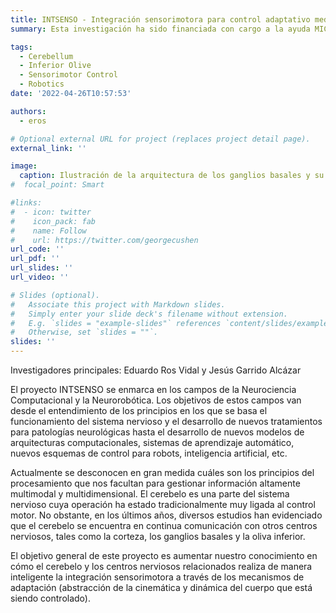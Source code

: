 ```yaml
---
title: INTSENSO - Integración sensorimotora para control adaptativo mediante aprendizaje en cerebelo y centros nerviosos relacionados. Aplicación en robótica
summary: Esta investigación ha sido financiada con cargo a la ayuda MICINN-FEDER-PID2019-109991GB-I00 concedida por el Ministerio de Ciencia e Innovación.

tags:
  - Cerebellum
  - Inferior Olive
  - Sensorimotor Control
  - Robotics
date: '2022-04-26T10:57:53'

authors:
  - eros

# Optional external URL for project (replaces project detail page).
external_link: ''

image:
  caption: Ilustración de la arquitectura de los ganglios basales y su interconexión con otros centros nerviosos relacionados. Para más información, ver (A. González et al., Int. J. Neural Syst., 2020).
#  focal_point: Smart

#links:
#  - icon: twitter
#    icon_pack: fab
#    name: Follow
#    url: https://twitter.com/georgecushen
url_code: ''
url_pdf: ''
url_slides: ''
url_video: ''

# Slides (optional).
#   Associate this project with Markdown slides.
#   Simply enter your slide deck's filename without extension.
#   E.g. `slides = "example-slides"` references `content/slides/example-slides.md`.
#   Otherwise, set `slides = ""`.
slides: ''
---
```


Investigadores principales: Eduardo Ros Vidal y Jesús Garrido Alcázar

El proyecto INTSENSO se enmarca en los campos de la Neurociencia Computacional y la Neurorobótica. Los objetivos de estos campos van desde el entendimiento de los principios en los que se basa el funcionamiento del sistema nervioso y el desarrollo de nuevos tratamientos para patologías neurológicas hasta el desarrollo de nuevos modelos de arquitecturas computacionales, sistemas de aprendizaje automático, nuevos esquemas de control para robots, inteligencia artificial, etc.

Actualmente se desconocen en gran medida cuáles son los principios del procesamiento que nos facultan para gestionar información altamente multimodal y multidimensional. El cerebelo es una parte del sistema nervioso cuya operación ha estado tradicionalmente muy ligada al control motor. No obstante, en los últimos años, diversos estudios han evidenciado que el cerebelo se encuentra en continua comunicación con otros centros nerviosos, tales como la corteza, los ganglios basales y la oliva inferior.

El objetivo general de este proyecto es aumentar nuestro conocimiento en cómo el cerebelo y los centros nerviosos relacionados realiza de manera inteligente la integración sensorimotora a través de los mecanismos de adaptación (abstracción de la cinemática y dinámica del cuerpo que está siendo controlado).
